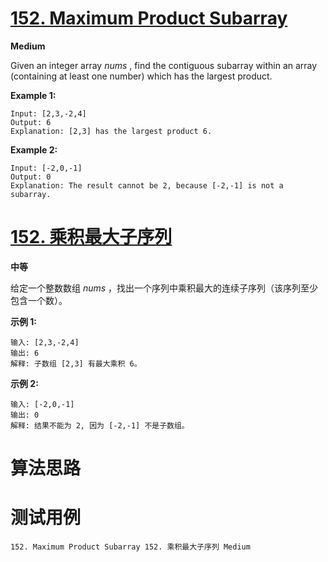# [152. Maximum Product Subarray][enTitle]

**Medium**

Given an integer array  *nums* , find the contiguous subarray within an array (containing at least one number) which has the largest product.

**Example 1:** 

```
Input: [2,3,-2,4]
Output: 6
Explanation: [2,3] has the largest product 6.

```

**Example 2:** 

```
Input: [-2,0,-1]
Output: 0
Explanation: The result cannot be 2, because [-2,-1] is not a subarray.
```


# [152. 乘积最大子序列][cnTitle]

**中等**

给定一个整数数组  *nums*  ，找出一个序列中乘积最大的连续子序列（该序列至少包含一个数）。

**示例 1:** 

```
输入: [2,3,-2,4]
输出: 6
解释: 子数组 [2,3] 有最大乘积 6。

```

**示例 2:** 

```
输入: [-2,0,-1]
输出: 0
解释: 结果不能为 2, 因为 [-2,-1] 不是子数组。
```




# 算法思路

# 测试用例
```
152. Maximum Product Subarray 152. 乘积最大子序列 Medium
```

[enTitle]: https://leetcode.com/problems/maximum-product-subarray/
[cnTitle]: https://leetcode-cn.com/problems/maximum-product-subarray/
